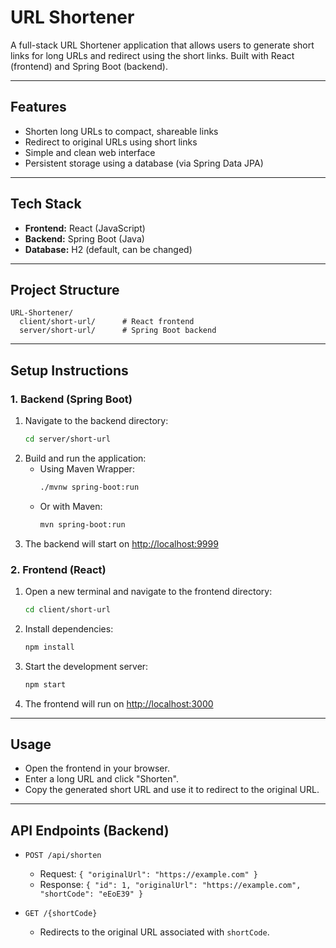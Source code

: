 # URL Shortener

A full-stack URL Shortener application that allows users to generate short links for long URLs and redirect using the short links. Built with React (frontend) and Spring Boot (backend).

---

## Features
- Shorten long URLs to compact, shareable links
- Redirect to original URLs using short links
- Simple and clean web interface
- Persistent storage using a database (via Spring Data JPA)

---

## Tech Stack
- **Frontend:** React (JavaScript)
- **Backend:** Spring Boot (Java)
- **Database:** H2 (default, can be changed)

---

## Project Structure
```
URL-Shortener/
  client/short-url/      # React frontend
  server/short-url/      # Spring Boot backend
```

---

## Setup Instructions

### 1. Backend (Spring Boot)
1. Navigate to the backend directory:
   ```sh
   cd server/short-url
   ```
2. Build and run the application:
   - Using Maven Wrapper:
     ```sh
     ./mvnw spring-boot:run
     ```
   - Or with Maven:
     ```sh
     mvn spring-boot:run
     ```
3. The backend will start on [http://localhost:9999](http://localhost:9999)

### 2. Frontend (React)
1. Open a new terminal and navigate to the frontend directory:
   ```sh
   cd client/short-url
   ```
2. Install dependencies:
   ```sh
   npm install
   ```
3. Start the development server:
   ```sh
   npm start
   ```
4. The frontend will run on [http://localhost:3000](http://localhost:3000)

---

## Usage
- Open the frontend in your browser.
- Enter a long URL and click "Shorten".
- Copy the generated short URL and use it to redirect to the original URL.

---

## API Endpoints (Backend)

- `POST /api/shorten`
  - Request: `{ "originalUrl": "https://example.com" }`
  - Response: `{ "id": 1, "originalUrl": "https://example.com", "shortCode": "eEoE39" }`

- `GET /{shortCode}`
  - Redirects to the original URL associated with `shortCode`.
